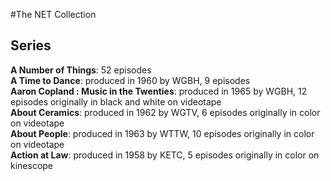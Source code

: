 #The NET Collection

## Series
**A Number of Things**: 52 episodes</br>
**A Time to Dance**: produced in 1960 by WGBH, 9 episodes</br>
**Aaron Copland : Music in the Twenties**: produced in 1965 by WGBH, 12 episodes originally in black and white on videotape</br>
**About Ceramics**: produced in 1962 by WGTV, 6 episodes originally in color on videotape</br>
**About People**: produced in 1963 by WTTW, 10 episodes originally in color on videotape</br>
**Action at Law**: produced in 1958 by KETC, 5 episodes originally in color on kinescope</br>
